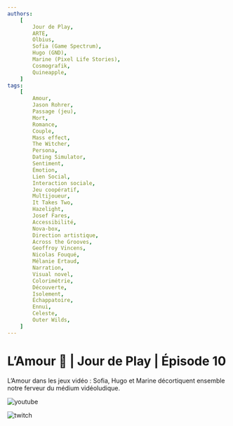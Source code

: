 ```yaml
---
authors:
    [
        Jour de Play,
        ARTE,
        Olbius,
        Sofia (Game Spectrum),
        Hugo (GND),
        Marine (Pixel Life Stories),
        Cosmografik,
        Quineapple,
    ]
tags:
    [
        Amour,
        Jason Rohrer,
        Passage (jeu),
        Mort,
        Romance,
        Couple,
        Mass effect,
        The Witcher,
        Persona,
        Dating Simulator,
        Sentiment,
        Émotion,
        Lien Social,
        Interaction sociale,
        Jeu coopératif,
        Multijoueur,
        It Takes Two,
        Hazelight,
        Josef Fares,
        Accessibilité,
        Nova-box,
        Direction artistique,
        Across the Grooves,
        Geoffroy Vincens,
        Nicolas Fouqué,
        Mélanie Ertaud,
        Narration,
        Visual novel,
        Colorimétrie,
        Découverte,
        Isolement,
        Échappatoire,
        Ennui,
        Celeste,
        Outer Wilds,
    ]
---
```


# L’Amour 💖 | Jour de Play | Épisode 10

L’Amour dans les jeux vidéo : Sofia, Hugo et Marine décortiquent ensemble notre ferveur du médium vidéoludique.

![youtube](https://www.youtube.com/watch?v=6Q498JkhYHE)

![twitch](https://www.twitch.tv/videos/1135747467)
